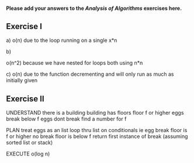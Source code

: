 #### Please add your answers to the ***Analysis of  Algorithms*** exercises here.

## Exercise I

a)
o(n)
due to the loop running on a single x*n

b)

o(n^2)
because we have nested for loops both using n*n 

c)
o(n)
due to the function decrementing and will only run as much as initially given
## Exercise II

UNDERSTAND
there is a building
building has floors
floor f or higher eggs break
below f eggs dont break
find a number for f

PLAN
treat eggs as an list
loop thru list on conditionals
ie egg break floor is f or higher
no break floor is below f
return first instance of break (assuming sorted list or stack)

EXECUTE
o(log n)
